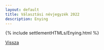 ```yaml
---
layout: default
title: Választási névjegyzék 2022
description: Enying
---
```


{% include settlementHTMLs/Enying.html %}

[Vissza](../)
